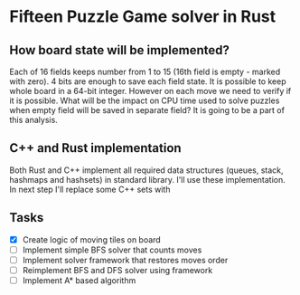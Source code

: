 # Fifteen Puzzle Game solver in Rust

## How board state will be implemented?

Each of 16 fields keeps number from 1 to 15 (16th field is empty - marked with zero). 4 bits are enough to save each
field state. It is possible to keep whole board in a 64-bit integer. However on each move we need to verify if it is
possible. What will be the impact on CPU time used to solve puzzles when empty field will be saved in separate field?
It is going to be a part of this analysis.

## C++ and Rust implementation

Both Rust and C++ implement all required data structures (queues, stack, hashmaps and hashsets) in standard library.
I'll use these implementation. In next step I'll replace some C++ sets with 

## Tasks

 - [X] Create logic of moving tiles on board
 - [ ] Implement simple BFS solver that counts moves
 - [ ] Implement solver framework that restores moves order
 - [ ] Reimplement BFS and DFS solver using framework
 - [ ] Implement A* based algorithm
